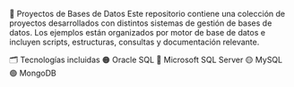 📂 Proyectos de Bases de Datos
Este repositorio contiene una colección de proyectos desarrollados con distintos sistemas de gestión de bases de datos. Los ejemplos están organizados por motor de base de datos e incluyen scripts, estructuras, consultas y documentación relevante.

🗂 Tecnologías incluidas
🟠 Oracle SQL
🔵 Microsoft SQL Server
🟡 MySQL
🟢 MongoDB

